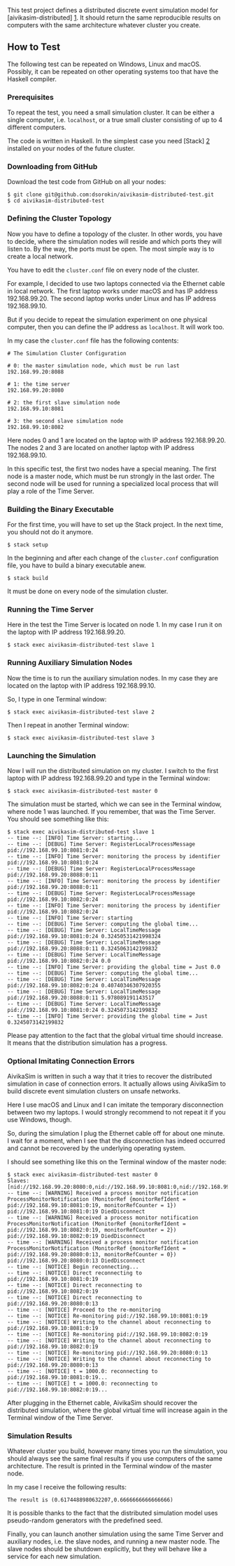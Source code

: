 This test project defines a distributed discrete event simulation model for [aivikasim-distributed] [1].
It should return the same reproducible results on computers with the same architecture whatever cluster you create.

## How to Test

The following test can be repeated on Windows, Linux and macOS. Possibly, it can be repeated on other operating systems too that have the Haskell compiler.

### Prerequisites

To repeat the test, you need a small simulation cluster. It can be either a single computer, i.e. `localhost`, or a true small cluster consisting of up to 4 different computers.

The code is written in Haskell. In the simplest case you need [Stack] [2] installed on your nodes of the future cluster.

### Downloading from GitHub

Download the test code from GitHub on all your nodes:

```
$ git clone git@github.com:dsorokin/aivikasim-distributed-test.git
$ cd aivikasim-distributed-test
```

### Defining the Cluster Topology

Now you have to define a topology of the cluster. In other words, you have to decide, where the simulation nodes will reside and which ports they will listen to. By the way, the ports must be open. The most simple way is to create a local network.

You have to edit the `cluster.conf` file on every node of the cluster.

For example, I decided to use two laptops connected via the Ethernet cable in local network. The first laptop works under macOS and has IP address 192.168.99.20. The second laptop works under Linux and has IP address 192.168.99.10.

But if you decide to repeat the simulation experiment on one physical computer, then you can define the IP address as `localhost`. It will work too.

In my case the `cluster.conf` file has the following contents:

```
# The Simulation Cluster Configuration

# 0: the master simulation node, which must be run last
192.168.99.20:8088

# 1: the time server
192.168.99.20:8080

# 2: the first slave simulation node
192.168.99.10:8081

# 3: the second slave simulation node
192.168.99.10:8082
```

Here nodes 0 and 1 are located on the laptop with IP address 192.168.99.20. The nodes 2 and 3 are located on another laptop with IP address 192.168.99.10. 

In this specific test, the first two nodes have a special meaning. The first node is a master node, which must be run strongly in the last order. The second node will be used for running a specialized local process that will play a role of the Time Server.

### Building the Binary Executable

For the first time, you will have to set up the Stack project. In the next time, you should not do it anymore.

`$ stack setup`

In the beginning and after each change of the `cluster.conf` configuration file, you have to build a binary executable anew.

`$ stack build`

It must be done on every node of the simulation cluster.

### Running the Time Server

Here in the test the Time Server is located on node 1. In my case I run it on the laptop with IP address 192.168.99.20.

`$ stack exec aivikasim-distributed-test slave 1`

### Running Auxiliary Simulation Nodes

Now the time is to run the auxiliary simulation nodes. In my case they are located on the laptop with IP address 192.168.99.10.

So, I type in one Terminal window:

`$ stack exec aivikasim-distributed-test slave 2`

Then I repeat in another Terminal window:

`$ stack exec aivikasim-distributed-test slave 3`

### Launching the Simulation

Now I will run the distributed simulation on my cluster. I switch to the first laptop with IP address 192.168.99.20 and type in the Terminal window:

`$ stack exec aivikasim-distributed-test master 0`

The simulation must be started, which we can see in the Terminal window, where node 1 was launched. If you remember, that was the Time Server. You should see something like this:

```
$ stack exec aivikasim-distributed-test slave 1
-- time --: [INFO] Time Server: starting...
-- time --: [DEBUG] Time Server: RegisterLocalProcessMessage pid://192.168.99.10:8081:0:24
-- time --: [INFO] Time Server: monitoring the process by identifier pid://192.168.99.10:8081:0:24
-- time --: [DEBUG] Time Server: RegisterLocalProcessMessage pid://192.168.99.20:8088:0:11
-- time --: [INFO] Time Server: monitoring the process by identifier pid://192.168.99.20:8088:0:11
-- time --: [DEBUG] Time Server: RegisterLocalProcessMessage pid://192.168.99.10:8082:0:24
-- time --: [INFO] Time Server: monitoring the process by identifier pid://192.168.99.10:8082:0:24
-- time --: [INFO] Time Server: starting
-- time --: [DEBUG] Time Server: computing the global time...
-- time --: [DEBUG] Time Server: LocalTimeMessage pid://192.168.99.10:8081:0:24 0.32450531421998324
-- time --: [DEBUG] Time Server: LocalTimeMessage pid://192.168.99.20:8088:0:11 0.3245063142199832
-- time --: [DEBUG] Time Server: LocalTimeMessage pid://192.168.99.10:8082:0:24 0.0
-- time --: [INFO] Time Server: providing the global time = Just 0.0
-- time --: [DEBUG] Time Server: computing the global time...
-- time --: [DEBUG] Time Server: LocalTimeMessage pid://192.168.99.10:8082:0:24 0.40740346307920355
-- time --: [DEBUG] Time Server: LocalTimeMessage pid://192.168.99.20:8088:0:11 5.978089191143517
-- time --: [DEBUG] Time Server: LocalTimeMessage pid://192.168.99.10:8081:0:24 0.3245073142199832
-- time --: [INFO] Time Server: providing the global time = Just 0.3245073142199832
```

Please pay attention to the fact that the global virtual time should increase. It means that the distribution simulation has a progress.

### Optional Imitating Connection Errors

AivikaSim is written in such a way that it tries to recover the distributed simulation in case of connection errors. It actually allows using AivikaSim to build discrete event simulation clusters on unsafe networks.

Here I use macOS and Linux and I can imitate the temporary disconnection between two my laptops. I would strongly recommend to not repeat it if you use Windows, though.

So, during the simulation I plug the Ethernet cable off for about one minute. I wait for a moment, when I see that the disconnection has indeed occurred and cannot be recovered by the underlying operating system. 

I should see something like this on the Terminal window of the master node:

```
$ stack exec aivikasim-distributed-test master 0
Slaves: [nid://192.168.99.20:8080:0,nid://192.168.99.10:8081:0,nid://192.168.99.10:8082:0]
-- time --: [WARNING] Received a process monitor notification ProcessMonitorNotification (MonitorRef {monitorRefIdent = pid://192.168.99.10:8081:0:19, monitorRefCounter = 1}) pid://192.168.99.10:8081:0:19 DiedDisconnect
-- time --: [WARNING] Received a process monitor notification ProcessMonitorNotification (MonitorRef {monitorRefIdent = pid://192.168.99.10:8082:0:19, monitorRefCounter = 2}) pid://192.168.99.10:8082:0:19 DiedDisconnect
-- time --: [WARNING] Received a process monitor notification ProcessMonitorNotification (MonitorRef {monitorRefIdent = pid://192.168.99.20:8080:0:13, monitorRefCounter = 0}) pid://192.168.99.20:8080:0:13 DiedDisconnect
-- time --: [NOTICE] Begin reconnecting...
-- time --: [NOTICE] Direct reconnecting to pid://192.168.99.10:8081:0:19
-- time --: [NOTICE] Direct reconnecting to pid://192.168.99.10:8082:0:19
-- time --: [NOTICE] Direct reconnecting to pid://192.168.99.20:8080:0:13
-- time --: [NOTICE] Proceed to the re-monitoring
-- time --: [NOTICE] Re-monitoring pid://192.168.99.10:8081:0:19
-- time --: [NOTICE] Writing to the channel about reconnecting to pid://192.168.99.10:8081:0:19
-- time --: [NOTICE] Re-monitoring pid://192.168.99.10:8082:0:19
-- time --: [NOTICE] Writing to the channel about reconnecting to pid://192.168.99.10:8082:0:19
-- time --: [NOTICE] Re-monitoring pid://192.168.99.20:8080:0:13
-- time --: [NOTICE] Writing to the channel about reconnecting to pid://192.168.99.20:8080:0:13
-- time --: [NOTICE] t = 1000.0: reconnecting to pid://192.168.99.10:8081:0:19...
-- time --: [NOTICE] t = 1000.0: reconnecting to pid://192.168.99.10:8082:0:19...
```

After plugging in the Ethernet cable, AivikaSim should recover the distributed simulation, where the global virtual time will increase again in the Terminal window of the Time Server.

### Simulation Results

Whatever cluster you build, however many times you run the simulation, you should always see the same final results if you use computers of the same architecture. The result is printed in the Terminal window of the master node.

In my case I receive the following results:

`The result is (0.6174488980632207,0.6666666666666666)`

It is possible thanks to the fact that the distributed simulation model uses pseudo-random generators with the predefined seed.

Finally, you can launch another simulation using the same Time Server and auxiliary nodes, i.e. the slave nodes, and running a new master node. The slave nodes should be shutdown explicitly, but they will behave like a service for each new simulation.

[1]: http://www.aivikasoft.com/aivikasim/aivikasim-distributed  "aivikasim-distributed"
[2]: http://docs.haskellstack.org/ "Stack"